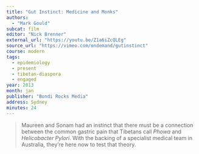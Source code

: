 ```yaml
---
title: "Gut Instinct: Medicine and Monks"
authors:
  - "Mark Gould"
subcat: film
editor: "Nick Brenner"
external_url: "https://youtu.be/Z1a6iZcQLEg"
source_url: "https://vimeo.com/ondemand/gutinstinct"
course: modern
tags:
  - epidemiology
  - present
  - tibetan-diaspora
  - engaged
year: 2013
month: jan
publisher: "Bondi Rocks Media"
address: Sydney
minutes: 24
---
```


> Maureen and Sonam had an instinct that there must be a connection between the common gastric pain that Tibetans call *Phowa* and *Helicobacter Pylori*. With the backing of a specialist medical team in Australia, they’re here now to test that theory.
